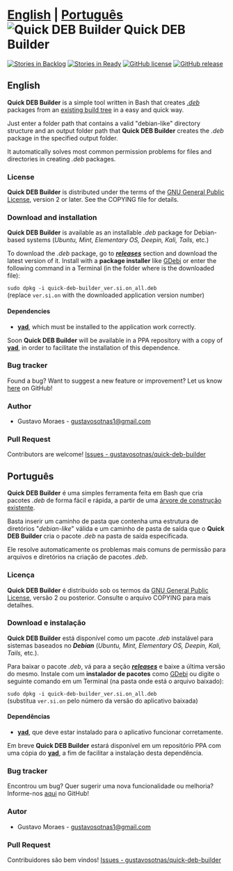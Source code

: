 [**English**](#english) | [**Português**](#português)
![Quick DEB Builder](http://icons.iconarchive.com/icons/alecive/flatwoken/48/Apps-Package-Debian-icon.png) Quick DEB Builder
============================================================================================================================

[![Stories in Backlog](https://img.shields.io/github/issues-raw/gustavosotnas/quick-deb-builder.svg?label=backlog&style=plastic)](https://waffle.io/gustavosotnas/quick-deb-builder)
[![Stories in Ready](https://badge.waffle.io/gustavosotnas/quick-deb-builder.png?label=ready&title=ready)](https://waffle.io/gustavosotnas/quick-deb-builder)
[![GitHub license](https://img.shields.io/github/license/gustavosotnas/quick-deb-builder.svg?style=plastic)](https://github.com/gustavosotnas/quick-deb-builder/blob/master/COPYING)
[![GitHub release](https://img.shields.io/github/release/gustavosotnas/quick-deb-builder.svg?style=plastic)](https://github.com/gustavosotnas/quick-deb-builder/releases/latest)

English
--------------------------
**Quick DEB Builder** is a simple tool written in Bash that creates [*.deb*](http://en.wikipedia.org/wiki/Deb_%28file_format%29) packages from an [existing build tree](https://www.debian.org/releases/jessie/i386/apcs02.html.en) in a easy and quick way.

Just enter a folder path that contains a valid "debian-like" directory structure and an output folder path that **Quick DEB Builder** creates the *.deb* package in the specified output folder.

It automatically solves most common permission problems for files and directories in creating *.deb* packages.

### License
**Quick DEB Builder** is distributed under the terms of the [GNU General Public License](http://www.gnu.org/licenses/), version 2 or later. See the COPYING file for details.

### Download and installation
**Quick DEB Builder** is available as an installable *.deb* package for Debian-based systems (*Ubuntu, Mint, Elementary OS, Deepin, Kali, Tails,* etc.)

To download the *.deb* package, go to [***releases***](https://github.com/gustavosotnas/quick-deb-builder/releases/latest) section and download the latest version of it. Install with a **package installer** like [GDebi](https://apps.ubuntu.com/cat/applications/gdebi) or enter the following command in a Terminal (in the folder where is the downloaded file):

`sudo dpkg -i quick-deb-builder_ver.si.on_all.deb` <br>
(replace `ver.si.on` with the downloaded application version number)

#### Dependencies
 * [**yad**](http://www.webupd8.org/2010/12/yad-zenity-on-steroids-display.html), which must be installed to the application work correctly.

<!--[**GDebi**](https://apps.ubuntu.com/cat/applications/gdebi/) installs [**yad**](http://www.webupd8.org/2010/12/yad-zenity-on-steroids-display.html) if it doesn't installed.-->

Soon **Quick DEB Builder** will be available in a PPA repository with a copy of [**yad**](http://www.webupd8.org/2010/12/yad-zenity-on-steroids-display.html), in order to facilitate the installation of this dependence.

### Bug tracker
Found a bug? Want to suggest a new feature or improvement? Let us know [here](https://github.com/gustavosotnas/quick-deb-builder/issues) on GitHub!

### Author
 * Gustavo Moraes - <gustavosotnas1@gmail.com>

### Pull Request
Contributors are welcome! [Issues - gustavosotnas/quick-deb-builder](https://github.com/gustavosotnas/quick-deb-builder/issues)

Português
--------------------------
**Quick DEB Builder** é uma simples ferramenta feita em Bash que cria pacotes *.deb* de forma fácil e rápida, a partir de uma [árvore de construção existente](https://www.debian.org/releases/jessie/i386/apcs02.html.en).

Basta inserir um caminho de pasta que contenha uma estrutura de diretórios "*debian-like*" válida e um caminho de pasta de saída que o **Quick DEB Builder** cria o pacote *.deb* na pasta de saída especificada.

Ele resolve automaticamente os problemas mais comuns de permissão para arquivos e diretórios na criação de pacotes *.deb*.

### Licença
**Quick DEB Builder** é distribuído sob os termos da [GNU General Public License](http://www.gnu.org/licenses/), versão 2 ou posterior. Consulte o arquivo COPYING para mais detalhes.

### Download e instalação
**Quick DEB Builder** está disponível como um pacote *.deb* instalável para sistemas baseados no ***Debian*** (*Ubuntu, Mint, Elementary OS, Deepin, Kali, Tails,* etc.).

Para baixar o pacote *.deb*, vá para a seção [***releases***](https://github.com/gustavosotnas/quick-deb-builder/releases/latest) e baixe a última versão do mesmo. Instale com um **instalador de pacotes** como [GDebi](https://apps.ubuntu.com/cat/applications/gdebi/) ou digite o seguinte comando em um Terminal (na pasta onde está o arquivo baixado):

`sudo dpkg -i quick-deb-builder_ver.si.on_all.deb` <br>
(substitua `ver.si.on` pelo número da versão do aplicativo baixada)

#### Dependências
 * [**yad**](http://www.webupd8.org/2010/12/yad-zenity-on-steroids-display.html), que deve estar instalado para o aplicativo funcionar corretamente.

<!--[**GDebi**](https://apps.ubuntu.com/cat/applications/gdebi/) instala [**yad**](http://www.webupd8.org/2010/12/yad-zenity-on-steroids-display.html) se ele não estiver instalado.-->

Em breve **Quick DEB Builder** estará disponível em um repositório PPA com uma cópia do [**yad**](http://www.webupd8.org/2010/12/yad-zenity-on-steroids-display.html), a fim de facilitar a instalação desta dependência.

### Bug tracker
Encontrou um bug? Quer sugerir uma nova funcionalidade ou melhoria? Informe-nos [aqui](https://github.com/gustavosotnas/quick-deb-builder/issues) no GitHub!

### Autor
 * Gustavo Moraes - <gustavosotnas1@gmail.com>

### Pull Request
Contribuidores são bem vindos! [Issues - gustavosotnas/quick-deb-builder](https://github.com/gustavosotnas/quick-deb-builder/issues)






